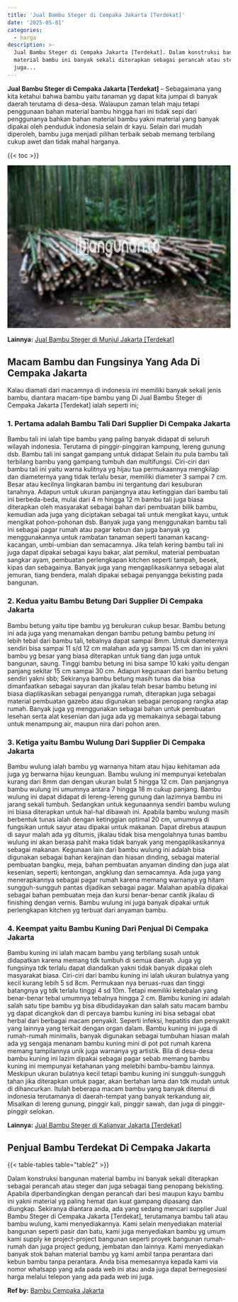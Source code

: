 ```yaml
---
title: 'Jual Bambu Steger di Cempaka Jakarta [Terdekat]'
date: '2025-05-01'
categories:
  - harga
description: >-
  Jual Bambu Steger di Cempaka Jakarta [Terdekat]. Dalam konstruksi bangunan
  material bambu ini banyak sekali diterapkan sebagai perancah atau steger dan
  juga...
---
```


**Jual Bambu Steger di Cempaka Jakarta \[Terdekat\]** – Sebagaimana yang kita ketahui bahwa bambu yaitu tanaman yg dapat kita jumpai di banyak daerah terutama di desa-desa. Walaupun zaman telah maju tetapi penggunaan bahan material bambu hingga hari ini tidak sepi dari penggunanya bahkan bahan material bambu yakni material yang banyak dipakai oleh penduduk indonesia selain dr kayu. Selain dari mudah diperoleh, bambu juga menjadi pilihan terbaik sebab memang terbilang cukup awet dan tidak mahal harganya.

{{< toc >}}

![Jual Bambu Steger di Cempaka Jakarta [Terdekat]](/images/jual-bambu-tali-30.png)

**Lainnya:** [Jual Bambu Steger di Munjul Jakarta \[Terdekat\]](https://bambu.bangunan.co/jual-bambu-steger-di-munjul-jakarta-terdekat/)

## Macam Bambu dan Fungsinya Yang Ada Di Cempaka Jakarta

Kalau diamati dari macamnya di indonesia ini memiliki banyak sekali jenis bambu, diantara macam-tipe bambu yang Di Jual Bambu Steger di Cempaka Jakarta \[Terdekat\] ialah seperti ini;

### 1\. Pertama adalah Bambu Tali Dari Supplier Di Cempaka Jakarta

Bambu tali ini ialah tipe bambu yang paling banyak didapat di seluruh wilayah indonesia. Terutama di pinggir-pinggiran kampung, lereng gunung dsb. Bambu tali ini sangat gampang untuk didapat Selain itu pula bambu tali terbilang bambu yang gampang tumbuh dan multifungsi. Ciri-ciri dari bambu tali ini yaitu warna kulitnya yg hijau tua permukaannya mengkilap dan diameternya yang tidak terlalu besar, memiliki diameter 3 sampai 7 cm. Besar atau kecilnya lingkaran bambu ini tergantung dari kesuburan tanahnya. Adapun untuk ukuran panjangnya atau ketinggian dari bambu tali ini berbeda-beda, mulai dari 4 m hingga 12 m bambu tali juga biasa diterapkan oleh masyarakat sebagai bahan dari pembuatan bilik bambu, kemudian ada juga yang diciptakan sebagai tali untuk mengikat kayu, untuk mengikat pohon-pohonan dsb. Banyak juga yang menggunakan bambu tali ini sebagai pagar rumah atau pagar kebun dan juga banyak yg menggunakannya untuk rambatan tanaman seperti tanaman kacang-kacangan, umbi-umbian dan semacamnya. Jika telah kering bambu tali ini juga dapat dipakai sebagai kayu bakar, alat pemikul, material pembuatan sangkar ayam, pembuatan perlengkapan kitchen seperti tampah, besek, kipas dan sebagainya. Banyak juga yang mengaplikasikannya sebagai alat jemuran, tiang bendera, malah dipakai sebagai penyangga bekisting pada bangunan.

### 2\. Kedua yaitu Bambu Betung Dari Supplier Di Cempaka Jakarta

Bambu betung yaitu tipe bambu yg berukuran cukup besar. Bambu betung ini ada juga yang menamakan dengan bambu petung bambu petung ini lebih tebal dari bambu tali, tebalnya dapat sampai 8mm. Untuk diameternya sendiri bisa sampai 11 s/d 12 cm malahan ada yg sampai 15 cm dan ini yakni bambu yg besar yang biasa diterapkan untuk tiang dan juga untuk bangunan, saung. Tinggi bambu betung ini bisa sampe 10 kaki yaitu dengan panjang sekitar 15 cm sampai 30 cm. Adapun kegunaan dari bambu betung sendiri yakni sbb; Sekiranya bambu betung masih tunas dia bisa dimanfaatkan sebagai sayuran dan jikalau telah besar bambu betung ini biasa diaplikasikan sebagai penyangga rumah, diterapkan juga sebagai material pembuatan gazebo atau digunakan sebagai penopang rangka atap rumah. Banyak juga yg menggunakan sebagai bahan untuk pembuatan lesehan serta alat kesenian dan juga ada yg memakainya sebagai tabung untuk menampung air, maupun nira dari pohon aren.

### 3\. Ketiga yaitu Bambu Wulung Dari Supplier Di Cempaka Jakarta

Bambu wulung ialah bambu yg warnanya hitam atau hijau kehitaman ada juga yg berwarna hijau keunguan. Bambu wulung ini mempunyai ketebalan kurang dari 8mm dan dengan ukuran bulat 5 hingga 12 cm. Dan panjangnya bambu wulung ini umumnya antara 7 hingga 18 m cukup panjang. Bambu wulung ini dapat didapat di lereng-lereng gunung dan lazimnya bambu ini jarang sekali tumbuh. Sedangkan untuk kegunaannya sendiri bambu wulung ini biasa diterapkan untuk hal-hal dibawah ini. Apabila bambu wulung masih berbentuk tunas ialah dengan ketinggian optimal 20 cm, umumnya di fungsikan untuk sayur atau dipakai untuk makanan. Dapat direbus ataupun di sayur malah ada yg ditumis, jikalau tidak bisa mengolahnya tunas bambu wulung ini akan berasa pahit maka tidak banyak yang mengaplikasikannya sebagai makanan. Kegunaan lain dari bambu wulung ini adalah bisa digunakan sebagai bahan kerajinan dan hiasan dinding, sebagai material pembuatan bangku, meja, bahan pembuatan anyaman dinding dan juga alat kesenian, seperti; kentongan, angklung dan semacamnya. Ada juga yang menerapkannya sebagai pagar rumah karena memang warnanya yg hitam sungguh-sungguh pantas dijadikan sebagai pagar. Malahan apabila dipakai sebagai bahan pembuatan meja dan kursi benar-benar cantik jikalau di finishing dengan vernis. Bambu wulung ini juga banyak dipakai untuk perlengkapan kitchen yg terbuat dari anyaman bambu.

### 4\. Keempat yaitu Bambu Kuning Dari Penjual Di Cempaka Jakarta

Bambu kuning ini ialah macam bambu yang terbilang susah untuk didapatkan karena memang tdk tumbuh di semua daerah. Juga yg fungsinya tdk terlalu dapat diandalkan yakni tidak banyak dipakai oleh masyarakat biasa. Ciri-ciri dari bambu kuning ini ialah ukuran bulatnya yang kecil kurang lebih 5 sd 8cm. Permukaan nya beruas-ruas dan tinggi batangnya yg tdk terlalu tinggi 4 sd 10m. Tetapi memiliki ketebalan yang benar-benar tebal umumnya tebalnya hingga 2 cm. Bambu kuning ini adalah salah satu tipe bambu yg bisa dibudidayakan dan salah satu macam bambu yg dapat dicangkok dan di percaya bambu kuning ini bisa sebagai obat herbal dari berbagai macam penyakit. Seperti infeksi, hepatitis dan penyakit yang lainnya yang terkait dengan organ dalam. Bambu kuning ini juga di rumah-rumah minimalis, banyak digunakan sebagai tumbuhan hiasan malah ada yg sengaja menanam bambu kuning mini di pot pot rumah karena memang tampilannya unik juga warnanya yg artistik. Bila di desa-desa bambu kuning ini lazim dipakai sebagai pagar sebab memang bambu kuning ini mempunyai ketahanan yang melebihi bambu-bambu lainnya. Meskipun ukuran bulatnya kecil tetapi bambu kuning ini sungguh-sungguh tahan jika diterapkan untuk pagar, akan bertahan lama dan tdk mudah untuk di dihancurkan. Itulah beberapa macam bambu yang banyak ditemui di indonesia terutamanya di daerah-tempat yang banyak terkandung air, Misalkan di lereng gunung, pinggir kali, pinggir sawah, dan juga di pinggir-pinggir selokan.

**Lainnya:** [Jual Bambu Steger di Kalianyar Jakarta \[Terdekat\]](https://bambu.bangunan.co/jual-bambu-steger-di-kalianyar-jakarta-terdekat/)

## Penjual Bambu Terdekat Di Cempaka Jakarta

{{< table-tables table="table2" >}}

Dalam konstruksi bangunan material bambu ini banyak sekali diterapkan sebagai perancah atau steger dan juga sebagai tiang penopang bekisting. Apabila diperbandingkan dengan perancah dari besi maupun kayu bambu ini yakni material yg paling hemat dan kuat gampang dipasang dan diungkap. Sekiranya diantara anda, ada yang sedang mencari supplier Jual Bambu Steger di Cempaka Jakarta \[Terdekat\], terutamanya bambu tali atau bambu wulung, kami menyediakannya. Kami selain menyediakan material bangunan seperti pasir dan batu, kami juga menyediakan bambu yg umum kami supply ke project-project bangunan seperti proyek bangunan rumah-rumah dan juga project gedung, jembatan dan lainnya. Kami menyediakan banyak stok bahan material bambu yg kami ambil tanpa perantara dari kebun bambu tanpa perantara. Anda bisa memesannya kepada kami via nomor whatsapp yang ada pada web ini atau anda juga dapat bernegosiasi harga melalui telepon yang ada pada web ini juga.

**Ref by:** [Bambu Cempaka Jakarta](https://id.wikipedia.org/wiki/Bambu)
